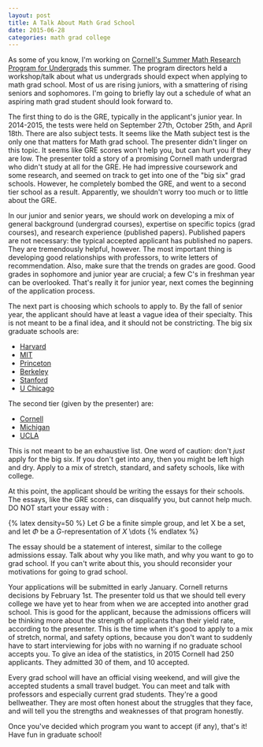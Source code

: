 ```yaml
---
layout: post
title: A Talk About Math Grad School
date: 2015-06-28
categories: math grad college
---
```


As some of you know, I'm working on
	[Cornell's Summer Math Research Program for Undergrads](http://www.math.cornell.edu/~reu/)
	this summer.
The program directors held a workshop/talk about what us undergrads should
	expect when applying to math grad school.
Most of us are rising juniors, with a smattering of rising seniors and sophomores.
I'm going to briefly lay out a schedule of what an aspiring math grad student
	should look forward to.

The first thing to do is the GRE, typically in the applicant's junior year.
In 2014-2015, the tests were held on September 27th, October 25th, and April 18th.
There are also subject tests.
It seems like the Math subject test is the only one that matters for Math grad school.
The presenter didn't linger on this topic.
It seems like GRE scores won't help you, but can hurt you if they are low.
The presenter told a story of a promising Cornell math undergrad who didn't study
	at all for the GRE. 
He had impressive coursework and some research, and seemed on track to get into one
	of the "big six" grad schools.
However, he completely bombed the GRE, and went to a second tier school as a result.
Apparently, we shouldn't worry too much or to little about the GRE.

In our junior and senior years, we should work on developing a mix of general background (undergrad courses),
	expertise on specific topics (grad courses), and research experience (published papers).
Published papers are not necessary: the typical accepted applicant has published no papers.
They are tremendously helpful, however.
The most important thing is developing good relationships with professors, to write letters of recommendation.
Also, make sure that the trends on grades are good.
Good grades in sophomore and junior year are crucial; a few C's in freshman year can be overlooked.
That's really it for junior year, next comes the beginning of the application process.

The next part is choosing which schools to apply to.
By the fall of senior year, the applicant should have at least a vague idea of their specialty.
This is not meant to be a final idea, and it should not be constricting.
The big six graduate schools are:

* [Harvard](http://www.math.harvard.edu/graduate/)
* [MIT](http://math.mit.edu/academics/grad/index.php)
* [Princeton](https://www.math.princeton.edu/graduate)
* [Berkeley](https://math.berkeley.edu/programs/graduate)
* [Stanford](http://mathematics.stanford.edu/academics/graduate/)
* [U Chicago](https://math.uchicago.edu/graduate/)

The second tier (given by the presenter) are:

* [Cornell](https://www.math.cornell.edu/m/Graduate/graduate)
* [Michigan](https://www.lsa.umich.edu/math/graduate)
* [UCLA](https://www.math.ucla.edu/grad)

This is not meant to be an exhaustive list.
One word of caution: don't _just_ apply for the big six.
If you don't get into any, then you might be left high and dry.
Apply to a mix of stretch, standard, and safety schools, like with college.

At this point, the applicant should be writing the essays for their schools.
The essays, like the GRE scores, can disqualify you, but cannot help much.
DO NOT start your essay with :

{% latex density=50 %}
Let $G$ be a finite simple group, and let X be a set, and let $\Phi$ be a $G$-representation of $X$ \dots
{% endlatex %}

The essay should be a statement of interest, similar to the college admissions essay.
Talk about why you like math, and why you want to go to grad school.
If you can't write about this, you should reconsider your motivations for going to grad school.

Your applications will be submitted in early January. 
Cornell returns decisions by February 1st.
The presenter told us that we should tell every college we have yet to hear
	from when we are accepted into another grad school.
This is good for the applicant, because the admissions officers will be thinking more about the strength
	of applicants than their yield rate, according to the presenter.
This is the time when it's good to apply to a mix of stretch, normal, and safety options, because
	you don't want to suddenly have to start interviewing for jobs
	with no warning if no graduate school accepts you.
To give an idea of the statistics, in 2015 Cornell had 250 applicants.
They admitted 30 of them, and 10 accepted.


Every grad school will have an official vising weekend, and will give the accepted students a small travel budget.
You can meet and talk with professors and especially current grad students.
They're a good bellweather.
They are most often honest about the struggles that they face, and will tell you the strengths
	and weaknesses of that program honestly.

Once you've decided which program you want to accept (if any), that's it!
Have fun in graduate school!

